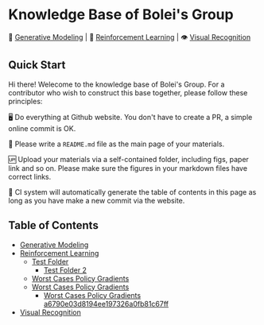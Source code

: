 # Knowledge Base of Bolei's Group

:camera_flash: [Generative Modeling](https://github.com/pengzhenghao/test-mmlab-reading-groups/tree/master/Generative%20Modeling) | :robot: [Reinforcement Learning](https://github.com/pengzhenghao/test-mmlab-reading-groups/tree/master/Reinforcement%20Learning) | :eye: [Visual Recognition](https://github.com/pengzhenghao/test-mmlab-reading-groups/tree/master/Visual%20Recognition)


## Quick Start

Hi there! Welecome to the knowledge base of Bolei's Group. For a contributor who wish to construct this base together, please follow these principles:

:desktop_computer:  Do everything at Github website. You don't have to create a PR, a simple online commit is OK.

:notebook_with_decorative_cover: Please write a `README.md` file as the main page of your materials.

:up: Upload your materials via a self-contained folder, including figs, paper link and so on. Please make sure the figures in your markdown files have correct links.

:pencil: CI system will automatically generate the table of contents in this page as long as you have make a new commit via the website.



## Table of Contents

<!--DIVIDER_DO_NOT_EDIT_ANYTHING_BELOW_THIS_LINE-->
* [Generative Modeling](https://github.com/pengzhenghao/test-mmlab-reading-groups/tree/master/Generative%20Modeling)
* [Reinforcement Learning](https://github.com/pengzhenghao/test-mmlab-reading-groups/tree/master/Reinforcement%20Learning)
    * [Test Folder](https://github.com/pengzhenghao/test-mmlab-reading-groups/tree/master/Reinforcement%20Learning/Test%20Folder)
        * [Test Folder 2](https://github.com/pengzhenghao/test-mmlab-reading-groups/tree/master/Reinforcement%20Learning/Test%20Folder/Test%20Folder%202)
    * [Worst Cases Policy Gradients](https://github.com/pengzhenghao/test-mmlab-reading-groups/tree/master/Reinforcement%20Learning/Worst%20Cases%20Policy%20Gradients)
    * [Worst Cases Policy Gradients ](https://github.com/pengzhenghao/test-mmlab-reading-groups/tree/master/Reinforcement%20Learning/Worst%20Cases%20Policy%20Gradients%20)
        * [Worst Cases Policy Gradients a6790e03d8194ee197326a0fb81c67ff](https://github.com/pengzhenghao/test-mmlab-reading-groups/tree/master/Reinforcement%20Learning/Worst%20Cases%20Policy%20Gradients%20/Worst%20Cases%20Policy%20Gradients%20a6790e03d8194ee197326a0fb81c67ff)
* [Visual Recognition](https://github.com/pengzhenghao/test-mmlab-reading-groups/tree/master/Visual%20Recognition)
